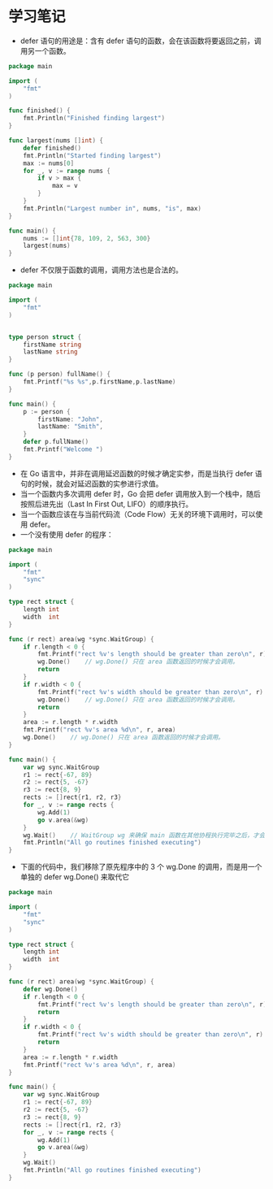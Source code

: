 # 学习笔记

* defer 语句的用途是：含有 defer 语句的函数，会在该函数将要返回之前，调用另一个函数。
```go
package main

import (
	"fmt"
)

func finished() {
	fmt.Println("Finished finding largest")
}

func largest(nums []int) {
	defer finished()
	fmt.Println("Started finding largest")
	max := nums[0]
	for _, v := range nums {
		if v > max {
			max = v
		}
	}
	fmt.Println("Largest number in", nums, "is", max)
}

func main() {
	nums := []int{78, 109, 2, 563, 300}
	largest(nums)
}
```
* defer 不仅限于函数的调用，调用方法也是合法的。
```go
package main

import (
	"fmt"
)


type person struct {
	firstName string
	lastName string
}

func (p person) fullName() {
	fmt.Printf("%s %s",p.firstName,p.lastName)
}

func main() {
	p := person {
		firstName: "John",
		lastName: "Smith",
	}
	defer p.fullName()
	fmt.Printf("Welcome ")
}
```
* 在 Go 语言中，并非在调用延迟函数的时候才确定实参，而是当执行 defer 语句的时候，就会对延迟函数的实参进行求值。
* 当一个函数内多次调用 defer 时，Go 会把 defer 调用放入到一个栈中，随后按照后进先出（Last In First Out, LIFO）的顺序执行。
* 当一个函数应该在与当前代码流（Code Flow）无关的环境下调用时，可以使用 defer。
* 一个没有使用 defer 的程序：
```go
package main

import (
	"fmt"
	"sync"
)

type rect struct {
	length int
	width  int
}

func (r rect) area(wg *sync.WaitGroup) {
	if r.length < 0 {
		fmt.Printf("rect %v's length should be greater than zero\n", r)
		wg.Done()    // wg.Done() 只在 area 函数返回的时候才会调用。
		return
	}
	if r.width < 0 {
		fmt.Printf("rect %v's width should be greater than zero\n", r)
		wg.Done()    // wg.Done() 只在 area 函数返回的时候才会调用。
		return
	}
	area := r.length * r.width
	fmt.Printf("rect %v's area %d\n", r, area)
	wg.Done()    // wg.Done() 只在 area 函数返回的时候才会调用。
}

func main() {
	var wg sync.WaitGroup
	r1 := rect{-67, 89}
	r2 := rect{5, -67}
	r3 := rect{8, 9}
	rects := []rect{r1, r2, r3}
	for _, v := range rects {
		wg.Add(1)
		go v.area(&wg)
	}
	wg.Wait()    // WaitGroup wg 来确保 main 函数在其他协程执行完毕之后，才会结束执行。
	fmt.Println("All go routines finished executing")
}
```
* 下面的代码中，我们移除了原先程序中的 3 个 wg.Done 的调用，而是用一个单独的 defer wg.Done() 来取代它
```go
package main

import (
	"fmt"
	"sync"
)

type rect struct {
	length int
	width  int
}

func (r rect) area(wg *sync.WaitGroup) {
	defer wg.Done()
	if r.length < 0 {
		fmt.Printf("rect %v's length should be greater than zero\n", r)
		return
	}
	if r.width < 0 {
		fmt.Printf("rect %v's width should be greater than zero\n", r)
		return
	}
	area := r.length * r.width
	fmt.Printf("rect %v's area %d\n", r, area)
}

func main() {
	var wg sync.WaitGroup
	r1 := rect{-67, 89}
	r2 := rect{5, -67}
	r3 := rect{8, 9}
	rects := []rect{r1, r2, r3}
	for _, v := range rects {
		wg.Add(1)
		go v.area(&wg)
	}
	wg.Wait()
	fmt.Println("All go routines finished executing")
}
```